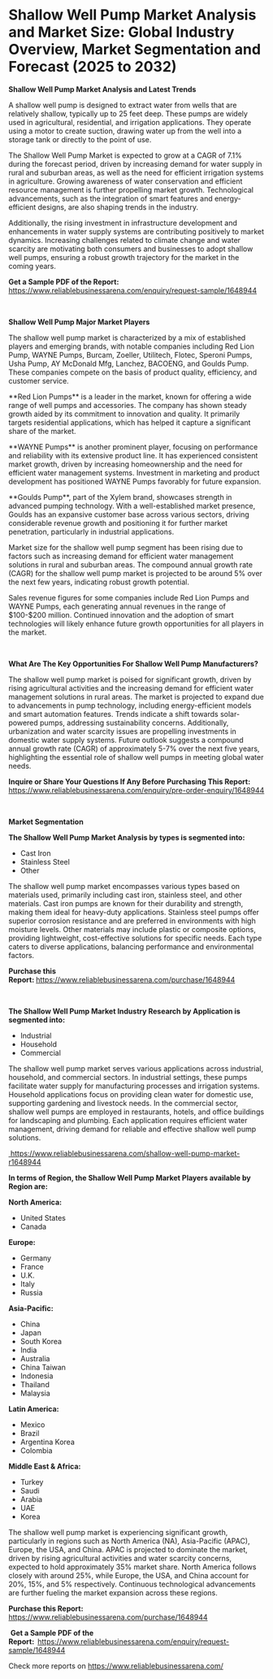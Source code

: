 <p><h1>Shallow Well Pump Market Analysis and Market Size: Global Industry Overview, Market Segmentation and Forecast (2025 to 2032)</h1></p><p><strong>Shallow Well Pump Market Analysis and Latest Trends</strong></p>
<p><p>A shallow well pump is designed to extract water from wells that are relatively shallow, typically up to 25 feet deep. These pumps are widely used in agricultural, residential, and irrigation applications. They operate using a motor to create suction, drawing water up from the well into a storage tank or directly to the point of use. </p><p>The Shallow Well Pump Market is expected to grow at a CAGR of 7.1% during the forecast period, driven by increasing demand for water supply in rural and suburban areas, as well as the need for efficient irrigation systems in agriculture. Growing awareness of water conservation and efficient resource management is further propelling market growth. Technological advancements, such as the integration of smart features and energy-efficient designs, are also shaping trends in the industry. </p><p>Additionally, the rising investment in infrastructure development and enhancements in water supply systems are contributing positively to market dynamics. Increasing challenges related to climate change and water scarcity are motivating both consumers and businesses to adopt shallow well pumps, ensuring a robust growth trajectory for the market in the coming years.</p></p>
<p><strong>Get a Sample PDF of the Report:&nbsp;</strong> <a href="https://www.reliablebusinessarena.com/enquiry/request-sample/1648944?utm_campaign=2336&utm_medium=2&utm_source=Github&utm_content=ia&utm_term=18022025&utm_id=shallow-well-pump">https://www.reliablebusinessarena.com/enquiry/request-sample/1648944</a></p>
<p>&nbsp;</p>
<p><strong>Shallow Well Pump Major Market Players</strong></p>
<p><p>The shallow well pump market is characterized by a mix of established players and emerging brands, with notable companies including Red Lion Pump, WAYNE Pumps, Burcam, Zoeller, Utilitech, Flotec, Speroni Pumps, Usha Pump, AY McDonald Mfg, Lanchez, BACOENG, and Goulds Pump. These companies compete on the basis of product quality, efficiency, and customer service.</p><p>**Red Lion Pumps** is a leader in the market, known for offering a wide range of well pumps and accessories. The company has shown steady growth aided by its commitment to innovation and quality. It primarily targets residential applications, which has helped it capture a significant share of the market.</p><p>**WAYNE Pumps** is another prominent player, focusing on performance and reliability with its extensive product line. It has experienced consistent market growth, driven by increasing homeownership and the need for efficient water management systems. Investment in marketing and product development has positioned WAYNE Pumps favorably for future expansion.</p><p>**Goulds Pump**, part of the Xylem brand, showcases strength in advanced pumping technology. With a well-established market presence, Goulds has an expansive customer base across various sectors, driving considerable revenue growth and positioning it for further market penetration, particularly in industrial applications.</p><p>Market size for the shallow well pump segment has been rising due to factors such as increasing demand for efficient water management solutions in rural and suburban areas. The compound annual growth rate (CAGR) for the shallow well pump market is projected to be around 5% over the next few years, indicating robust growth potential. </p><p>Sales revenue figures for some companies include Red Lion Pumps and WAYNE Pumps, each generating annual revenues in the range of $100-$200 million. Continued innovation and the adoption of smart technologies will likely enhance future growth opportunities for all players in the market.</p></p>
<p>&nbsp;</p>
<p><strong>What Are The Key Opportunities For Shallow Well Pump Manufacturers?</strong></p>
<p><p>The shallow well pump market is poised for significant growth, driven by rising agricultural activities and the increasing demand for efficient water management solutions in rural areas. The market is projected to expand due to advancements in pump technology, including energy-efficient models and smart automation features. Trends indicate a shift towards solar-powered pumps, addressing sustainability concerns. Additionally, urbanization and water scarcity issues are propelling investments in domestic water supply systems. Future outlook suggests a compound annual growth rate (CAGR) of approximately 5-7% over the next five years, highlighting the essential role of shallow well pumps in meeting global water needs.</p></p>
<p><strong>Inquire or Share Your Questions If Any Before Purchasing This Report:</strong> <a href="https://www.reliablebusinessarena.com/enquiry/pre-order-enquiry/1648944?utm_campaign=2336&utm_medium=2&utm_source=Github&utm_content=ia&utm_term=18022025&utm_id=shallow-well-pump">https://www.reliablebusinessarena.com/enquiry/pre-order-enquiry/1648944</a></p>
<p>&nbsp;</p>
<p><strong>Market Segmentation</strong></p>
<p><strong>The Shallow Well Pump Market Analysis by types is segmented into:</strong></p>
<p><ul><li>Cast Iron</li><li>Stainless Steel</li><li>Other</li></ul></p>
<p><p>The shallow well pump market encompasses various types based on materials used, primarily including cast iron, stainless steel, and other materials. Cast iron pumps are known for their durability and strength, making them ideal for heavy-duty applications. Stainless steel pumps offer superior corrosion resistance and are preferred in environments with high moisture levels. Other materials may include plastic or composite options, providing lightweight, cost-effective solutions for specific needs. Each type caters to diverse applications, balancing performance and environmental factors.</p></p>
<p><strong>Purchase this Report:&nbsp;</strong><a href="https://www.reliablebusinessarena.com/purchase/1648944?utm_campaign=2336&utm_medium=2&utm_source=Github&utm_content=ia&utm_term=18022025&utm_id=shallow-well-pump">https://www.reliablebusinessarena.com/purchase/1648944</a></p>
<p>&nbsp;</p>
<p><strong>The Shallow Well Pump Market Industry Research by Application is segmented into:</strong></p>
<p><ul><li>Industrial</li><li>Household</li><li>Commercial</li></ul></p>
<p><p>The shallow well pump market serves various applications across industrial, household, and commercial sectors. In industrial settings, these pumps facilitate water supply for manufacturing processes and irrigation systems. Household applications focus on providing clean water for domestic use, supporting gardening and livestock needs. In the commercial sector, shallow well pumps are employed in restaurants, hotels, and office buildings for landscaping and plumbing. Each application requires efficient water management, driving demand for reliable and effective shallow well pump solutions.</p></p>
<p><a href="https://www.reliablebusinessarena.com/shallow-well-pump-market-r1648944?utm_campaign=2336&utm_medium=2&utm_source=Github&utm_content=ia&utm_term=18022025&utm_id=shallow-well-pump">&nbsp;https://www.reliablebusinessarena.com/shallow-well-pump-market-r1648944</a></p>
<p><strong>In terms of Region, the Shallow Well Pump Market Players available by Region are:</strong></p>
<p>
    <p> <strong> North America: </strong>
        <ul>
            <li>United States</li>
            <li>Canada</li>
        </ul>
        </p> 
    <p> <strong> Europe: </strong>
        <ul>
            <li>Germany</li>
            <li>France</li>
            <li>U.K.</li>
            <li>Italy</li>
            <li>Russia</li>
        </ul>
        </p> 
    <p> <strong> Asia-Pacific: </strong>
        <ul>
            <li>China</li>
            <li>Japan</li>
            <li>South Korea</li>
            <li>India</li>
            <li>Australia</li>
            <li>China Taiwan</li>
            <li>Indonesia</li>
            <li>Thailand</li>
            <li>Malaysia</li>
        </ul>
        </p> 
    <p> <strong> Latin America: </strong>
        <ul>
            <li>Mexico</li>
            <li>Brazil</li>
            <li>Argentina Korea</li>
            <li>Colombia</li>
        </ul>
        </p> 
    <p> <strong> Middle East & Africa: </strong>
        <ul>
            <li>Turkey</li>
            <li>Saudi</li>
            <li>Arabia</li>
            <li>UAE</li>
            <li>Korea</li>
        </ul>
    </p>
    </p>
<p><p>The shallow well pump market is experiencing significant growth, particularly in regions such as North America (NA), Asia-Pacific (APAC), Europe, the USA, and China. APAC is projected to dominate the market, driven by rising agricultural activities and water scarcity concerns, expected to hold approximately 35% market share. North America follows closely with around 25%, while Europe, the USA, and China account for 20%, 15%, and 5% respectively. Continuous technological advancements are further fueling the market expansion across these regions.</p></p>
<p><strong>Purchase this Report: </strong><a href="https://www.reliablebusinessarena.com/purchase/1648944?utm_campaign=2336&utm_medium=2&utm_source=Github&utm_content=ia&utm_term=18022025&utm_id=shallow-well-pump">https://www.reliablebusinessarena.com/purchase/1648944</a></p>
<p>&nbsp;<strong>Get a Sample PDF of the Report:&nbsp;&nbsp;</strong><a href="https://www.reliablebusinessarena.com/enquiry/request-sample/1648944?utm_campaign=2336&utm_medium=2&utm_source=Github&utm_content=ia&utm_term=18022025&utm_id=shallow-well-pump">https://www.reliablebusinessarena.com/enquiry/request-sample/1648944</a></p>
<p><strong></strong></p>
<p>Check more reports on <a href="https://www.reliablebusinessarena.com/?utm_campaign=2336&utm_medium=2&utm_source=Github&utm_content=ia&utm_term=18022025&utm_id=shallow-well-pump">https://www.reliablebusinessarena.com/</a></p>